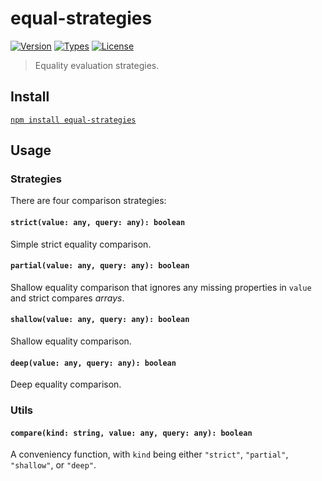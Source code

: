 # equal-strategies

[![Version](https://img.shields.io/npm/v/equal-strategies.svg)](https://www.npmjs.com/package/equal-strategies)
[![Types](https://img.shields.io/npm/types/equal-strategies.svg)](https://www.npmjs.com/package/equal-strategies)
[![License](https://img.shields.io/github/license/rafamel/equal-strategies.svg)](https://github.com/rafamel/equal-strategies/blob/master/LICENSE)

> Equality evaluation strategies.

## Install

[`npm install equal-strategies`](https://www.npmjs.com/package/equal-strategies)

## Usage

### Strategies

There are four comparison strategies:

#### `strict(value: any, query: any): boolean`

Simple strict equality comparison.

#### `partial(value: any, query: any): boolean`

Shallow equality comparison that ignores any missing properties in `value` and strict compares *arrays*.

#### `shallow(value: any, query: any): boolean`

Shallow equality comparison.

#### `deep(value: any, query: any): boolean`

Deep equality comparison.

### Utils

#### `compare(kind: string, value: any, query: any): boolean`

A conveniency function, with `kind` being either `"strict"`, `"partial"`, `"shallow"`, or `"deep"`.
